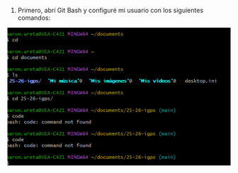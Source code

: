 1. Primero, abrí Git Bash y configuré mi usuario con los siguientes comandos:

![alt text](image.png)
